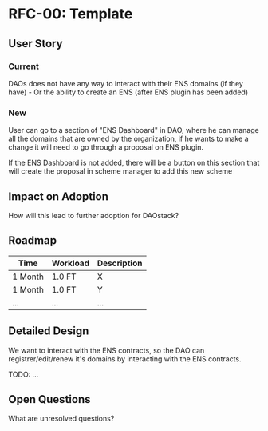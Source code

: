 # RFC-00: Template

## User Story

### Current

  DAOs does not have any way to interact with their ENS domains (if they have) - Or the ability to create an ENS (after ENS plugin has been added)

### New 

  User can go to a section of "ENS Dashboard" in DAO, where he can manage all the domains that are owned by the organization, if he wants to make a change it will need to go through a proposal on ENS plugin.

  If the ENS Dashboard is not added, there will be a button on this section that will create the proposal in scheme manager to add this new scheme


## Impact on Adoption

How will this lead to further adoption for DAOstack?

## Roadmap

| Time | Workload | Description | 
|-|-|-|
| 1 Month | 1.0 FT | X | 1 Month |
| 1 Month | 1.0 FT | Y | 1 Month |
| ... | ... | ... | ... |

## Detailed Design

  We want to interact with the ENS contracts, so the DAO can registrer/edit/renew it's domains by interacting with the ENS contracts.

  TODO: ...

## Open Questions

What are unresolved questions?